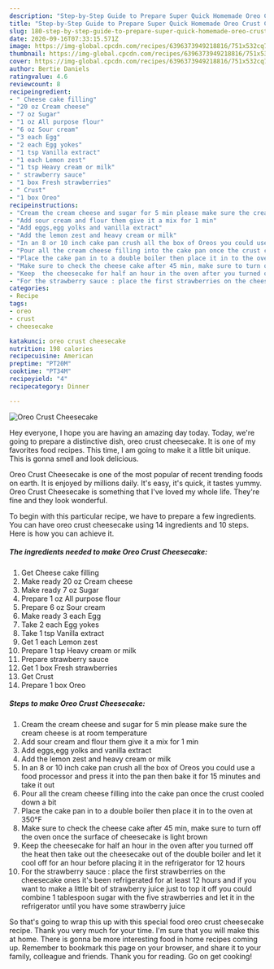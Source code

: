```yaml
---
description: "Step-by-Step Guide to Prepare Super Quick Homemade Oreo Crust Cheesecake"
title: "Step-by-Step Guide to Prepare Super Quick Homemade Oreo Crust Cheesecake"
slug: 180-step-by-step-guide-to-prepare-super-quick-homemade-oreo-crust-cheesecake
date: 2020-09-16T07:33:15.571Z
image: https://img-global.cpcdn.com/recipes/6396373949218816/751x532cq70/oreo-crust-cheesecake-recipe-main-photo.jpg
thumbnail: https://img-global.cpcdn.com/recipes/6396373949218816/751x532cq70/oreo-crust-cheesecake-recipe-main-photo.jpg
cover: https://img-global.cpcdn.com/recipes/6396373949218816/751x532cq70/oreo-crust-cheesecake-recipe-main-photo.jpg
author: Bertie Daniels
ratingvalue: 4.6
reviewcount: 8
recipeingredient:
- " Cheese cake filling"
- "20 oz Cream cheese"
- "7 oz Sugar"
- "1 oz All purpose flour"
- "6 oz Sour cream"
- "3 each Egg"
- "2 each Egg yokes"
- "1 tsp Vanilla extract"
- "1 each Lemon zest"
- "1 tsp Heavy cream or milk"
- " strawberry sauce"
- "1 box Fresh strawberries"
- " Crust"
- "1 box Oreo"
recipeinstructions:
- "Cream the cream cheese and sugar for 5 min please make sure the cream cheese is at room temperature"
- "Add sour cream and flour them give it a mix for 1 min"
- "Add eggs,egg yolks and vanilla extract"
- "Add the lemon zest and heavy cream or milk"
- "In an 8 or 10 inch cake pan crush all the box of Oreos you could use a food processor and press it into the pan then bake it for 15 minutes and take it out"
- "Pour all the cream cheese filling into the cake pan once the crust cooled down a bit"
- "Place the cake pan in to a double boiler then place it in to the oven at 350°F"
- "Make sure to check the cheese cake after 45 min, make sure to turn off the oven once the surface of cheesecake is light brown"
- "Keep  the cheesecake for half an hour in the oven after you turned off the heat then take out the cheesecake out of the double boiler and let it cool off for an hour before placing it in  the refrigerator for 12 hours"
- "For the strawberry sauce : place the first strawberries on the cheesecake ones it&#39;s been refrigerated for at least 12 hours and if you want to make a little bit of strawberry juice just to top it off you could combine 1 tablespoon sugar with the five strawberries and let it in the refrigerator until you have some strawberry juice"
categories:
- Recipe
tags:
- oreo
- crust
- cheesecake

katakunci: oreo crust cheesecake 
nutrition: 198 calories
recipecuisine: American
preptime: "PT20M"
cooktime: "PT34M"
recipeyield: "4"
recipecategory: Dinner

---
```



![Oreo Crust Cheesecake](https://img-global.cpcdn.com/recipes/6396373949218816/751x532cq70/oreo-crust-cheesecake-recipe-main-photo.jpg)

Hey everyone, I hope you are having an amazing day today. Today, we're going to prepare a distinctive dish, oreo crust cheesecake. It is one of my favorites food recipes. This time, I am going to make it a little bit unique. This is gonna smell and look delicious.



Oreo Crust Cheesecake is one of the most popular of recent trending foods on earth. It is enjoyed by millions daily. It's easy, it's quick, it tastes yummy. Oreo Crust Cheesecake is something that I've loved my whole life. They're fine and they look wonderful.


To begin with this particular recipe, we have to prepare a few ingredients. You can have oreo crust cheesecake using 14 ingredients and 10 steps. Here is how you can achieve it.

<!--inarticleads1-->

##### The ingredients needed to make Oreo Crust Cheesecake:

1. Get  Cheese cake filling
1. Make ready 20 oz Cream cheese
1. Make ready 7 oz Sugar
1. Prepare 1 oz All purpose flour
1. Prepare 6 oz Sour cream
1. Make ready 3 each Egg
1. Take 2 each Egg yokes
1. Take 1 tsp Vanilla extract
1. Get 1 each Lemon zest
1. Prepare 1 tsp Heavy cream or milk
1. Prepare  strawberry sauce
1. Get 1 box Fresh strawberries
1. Get  Crust
1. Prepare 1 box Oreo




<!--inarticleads2-->

##### Steps to make Oreo Crust Cheesecake:

1. Cream the cream cheese and sugar for 5 min please make sure the cream cheese is at room temperature
1. Add sour cream and flour them give it a mix for 1 min
1. Add eggs,egg yolks and vanilla extract
1. Add the lemon zest and heavy cream or milk
1. In an 8 or 10 inch cake pan crush all the box of Oreos you could use a food processor and press it into the pan then bake it for 15 minutes and take it out
1. Pour all the cream cheese filling into the cake pan once the crust cooled down a bit
1. Place the cake pan in to a double boiler then place it in to the oven at 350°F
1. Make sure to check the cheese cake after 45 min, make sure to turn off the oven once the surface of cheesecake is light brown
1. Keep  the cheesecake for half an hour in the oven after you turned off the heat then take out the cheesecake out of the double boiler and let it cool off for an hour before placing it in  the refrigerator for 12 hours
1. For the strawberry sauce : place the first strawberries on the cheesecake ones it&#39;s been refrigerated for at least 12 hours and if you want to make a little bit of strawberry juice just to top it off you could combine 1 tablespoon sugar with the five strawberries and let it in the refrigerator until you have some strawberry juice




So that's going to wrap this up with this special food oreo crust cheesecake recipe. Thank you very much for your time. I'm sure that you will make this at home. There is gonna be more interesting food in home recipes coming up. Remember to bookmark this page on your browser, and share it to your family, colleague and friends. Thank you for reading. Go on get cooking!
